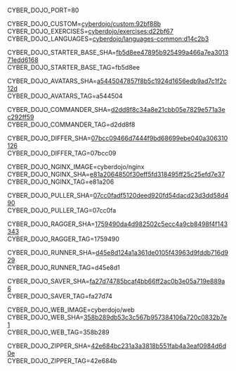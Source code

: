 
CYBER_DOJO_PORT=80<br/>

CYBER_DOJO_CUSTOM=[cyberdojo/custom:92bf88b](https://github.com/cyber-dojo/custom/commit/92bf88b4c33dc5a03b36db9b1badc7d4d2721be5)<br/>
CYBER_DOJO_EXERCISES=[cyberdojo/exercises:d22bf67](https://github.com/cyber-dojo/exercises/commit/d22bf67b84e7557c8fbe0d3e84c79b16a1e3f6ec)<br/>
CYBER_DOJO_LANGUAGES=[cyberdojo/languages-common:d14c2b3](https://github.com/cyber-dojo/languages/commit/d14c2b3b268e1801384bed213f22135d95e34b67)<br/>

CYBER_DOJO_STARTER_BASE_SHA=[fb5d8ee47895b925499a466a7ea301371edd6168](https://github.com/cyber-dojo/starter-base/commit/fb5d8ee47895b925499a466a7ea301371edd6168)<br/>
CYBER_DOJO_STARTER_BASE_TAG=fb5d8ee<br/>

CYBER_DOJO_AVATARS_SHA=[a5445047857f8b5c1924d1656edb9ad7c1f2c12d](https://github.com/cyber-dojo/avatars/commit/a5445047857f8b5c1924d1656edb9ad7c1f2c12d)<br/>
CYBER_DOJO_AVATARS_TAG=a544504<br/>

CYBER_DOJO_COMMANDER_SHA=[d2dd8f8c34a8e21cbb05e7829e571a3ec292ff59](https://github.com/cyber-dojo/commander/commit/d2dd8f8c34a8e21cbb05e7829e571a3ec292ff59)<br/>
CYBER_DOJO_COMMANDER_TAG=d2dd8f8<br/>

CYBER_DOJO_DIFFER_SHA=[07bcc09466d7444f9bd68699ebe040a306310126](https://github.com/cyber-dojo/differ/commit/07bcc09466d7444f9bd68699ebe040a306310126)<br/>
CYBER_DOJO_DIFFER_TAG=07bcc09<br/>

CYBER_DOJO_NGINX_IMAGE=cyberdojo/nginx
CYBER_DOJO_NGINX_SHA=[e81a2064850f30eff5fd318495ff25c25efd7e37](https://github.com/cyber-dojo/nginx/commit/e81a2064850f30eff5fd318495ff25c25efd7e37)<br/>
CYBER_DOJO_NGINX_TAG=e81a206<br/>

CYBER_DOJO_PULLER_SHA=[07cc0fadf5120deed920fd54dacd23d3dd58d490](https://github.com/cyber-dojo/puller/commit/07cc0fadf5120deed920fd54dacd23d3dd58d490)<br/>
CYBER_DOJO_PULLER_TAG=07cc0fa<br/>

CYBER_DOJO_RAGGER_SHA=[1759490da4d982502c5ecc4a9cb8498f4f143343](https://github.com/cyber-dojo/ragger/commit/1759490da4d982502c5ecc4a9cb8498f4f143343)<br/>
CYBER_DOJO_RAGGER_TAG=1759490<br/>

CYBER_DOJO_RUNNER_SHA=[d45e8d124a1a361de0105f43963d9fddb716d929](https://github.com/cyber-dojo/runner/commit/d45e8d124a1a361de0105f43963d9fddb716d929)<br/>
CYBER_DOJO_RUNNER_TAG=d45e8d1<br/>

CYBER_DOJO_SAVER_SHA=[fa27d74785bcaf4bb66ff2ac0b3e05a719e889a6](https://github.com/cyber-dojo/saver/commit/fa27d74785bcaf4bb66ff2ac0b3e05a719e889a6)<br/>
CYBER_DOJO_SAVER_TAG=fa27d74<br/>

CYBER_DOJO_WEB_IMAGE=cyberdojo/web
CYBER_DOJO_WEB_SHA=[358b289db53c3c567b957384106a720c0832b7e1](https://github.com/cyber-dojo/web/commit/358b289db53c3c567b957384106a720c0832b7e1)<br/>
CYBER_DOJO_WEB_TAG=358b289<br/>

CYBER_DOJO_ZIPPER_SHA=[42e684bc231a3a3818b551fab4a3eaf0984d6d0e](https://github.com/cyber-dojo/zipper/commit/42e684bc231a3a3818b551fab4a3eaf0984d6d0e)<br/>
CYBER_DOJO_ZIPPER_TAG=42e684b<br/>
